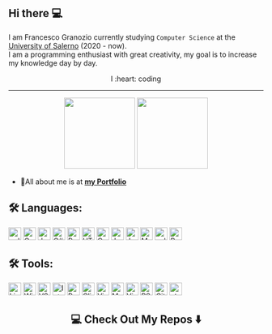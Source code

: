 ## Hi there :computer:

I am Francesco Granozio currently studying `Computer Science` at the <a href="https://www.unisa.it/" target="_blank">University of Salerno</a> (2020 - now). <br>
I am a programming enthusiast with great creativity, my goal is to increase my knowledge day by day.

<p align="center">I :heart: coding</p>

<hr/>

<div align="center">
  <img src="https://github-readme-stats.vercel.app/api?username=Francesco-Granozio&count_private=true&show_icons=true&theme=dark&layout=compact" style="height: 140px;"/> 
  <img src="https://github-readme-stats.vercel.app/api/top-langs/?username=Francesco-Granozio&langs_count=10&count_private=true&show_icons=true&theme=dark&layout=compact&include_all_commits=true" style="height: 140px;"/>
</div>

 - 🙋All about me is at <b><a href="https://francescogranozio.altervista.org/" target="_blank">my Portfolio</a></b>

## 🛠️ Languages:

<p>
    <img alt="cplusplus" src="https://img.shields.io/badge/C++-262c3a?style=for-the-badge&logo=cplusplus&logoColor=659bd3" height="25px" />
  <img alt="C" src="https://img.shields.io/badge/C-14354C?style=for-the-badge&logo=c&logoColor=white" height="25px"/>
  <img alt="Java" src="https://img.shields.io/badge/-java-000000?style=for-the-badge&logo=java" height="25px"/>
  <img alt="C#" src="https://img.shields.io/badge/-csharp-C033FE?style=for-the-badge&logo=csharp" height="25px"/>
  <img alt="Python" src="https://img.shields.io/badge/Python-14354C?style=for-the-badge&logo=python&logoColor=white" height="25px"/>

  <img alt="HTML5" src="https://img.shields.io/badge/HTML5-E34F26?style=for-the-badge&logo=html5&logoColor=white" height="25px"/>
  <img alt="Css3" src="https://img.shields.io/badge/CSS3-1572B6?style=for-the-badge&logo=css3&logoColor=white" height="25px"/>
  <img alt="Javascript" src="https://img.shields.io/badge/JavaScript-323330?style=for-the-badge&logo=javascript&logoColor=F7DF1E"  height="25px"/>
  <img alt="Jquery" src="https://img.shields.io/badge/jquery-%230769AD.svg?style=for-the-badge&logo=jquery&logoColor=white" height="25px"/>
  <img alt="MySQL" src="https://img.shields.io/badge/-MySQL-black?style=flat-square&logo=mysql" height="25px"/>
  <img alt="sqlite" src="https://img.shields.io/badge/sqlite-46a1d9?style=for-the-badge&logo=sqlite&logoColor=f7f7f7" height="25px"/>

<img alt="R" src="https://img.shields.io/badge/R-f7f7f7?style=for-the-badge&logo=R&logoColor=659bd3" height="25px"/>

</p>

## 🛠️ Tools:

<p>
  <img alt="Linux" src="https://img.shields.io/badge/-Linux-FCC624?logo=Linux&style=for-the-badge&logoColor=black" height="25px"/>
  <img alt="Windows" src="https://img.shields.io/badge/-Windows-white?logo=Windows&style=for-the-badge&logoColor=00A4EF" height="25px"/>
  <img alt="VS Code" src="https://img.shields.io/badge/-VS%20Code-007ACC?style=for-the-badge&logo=visual-studio-code" height="25px"/>
  <img alt="IntellJ" src="https://img.shields.io/badge/-IntelliJ%20IDEA-black?style=for-the-badge&logo=jetbrains" height="25px"/>
<img alt="Pycharm" src="https://img.shields.io/badge/-PYCHARM-33e4ff?style=for-the-badge&logo=PYCHARM&logoColor=9dfc03" height="25px"/>
  <img alt="Clion" src="https://img.shields.io/badge/CLION-f7f7f7?style=for-the-badge&logo=clion&logoColor=02140e" height="25px" />
  <img alt="Virtual Box" src="https://img.shields.io/badge/Virtual%20Box-blue?style=for-the-badge&logo=virtualbox" height="25px" />
    <img alt="MySQLWorkbench" src="https://img.shields.io/badge/MySQLWorkBench-white?style=for-the-badge&logo=mysql&logoColor=white%22" height="25px" />
    <img alt="VisualStudio" src="https://img.shields.io/badge/Visual%20Studio-222222?style=for-the-badge&logo=visualstudio&logoColor=6c4ea1" height="25px" />
    <img alt="RStudio" src="https://img.shields.io/badge/R%20Studio-f7f7f7?style=for-the-badge&logo=Rstudio&logoColor=75aadb" height="25px"/>
<img alt="Git" src="https://img.shields.io/badge/-Git-F05032?logo=Git?style=for-the-badge&logoColor=white" height="25px"/>
<img alt="atom" src="https://img.shields.io/badge/-atom-66595C?logo=Atom&style=for-the-badge&logoColor=white" height="25px"/>

</p>

<h2  align="center">💻 Check Out My Repos ⬇️ </h2>

